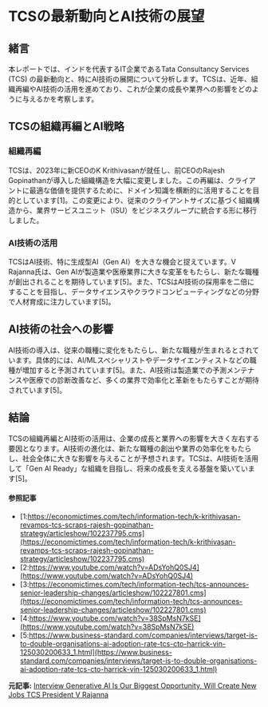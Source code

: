 # TCSの最新動向とAI技術の展望

## 緒言

本レポートでは、インドを代表するIT企業であるTata Consultancy Services (TCS) の最新動向と、特にAI技術の展開について分析します。TCSは、近年、組織再編やAI技術の活用を進めており、これが企業の成長や業界への影響をどのように与えるかを考察します。

## TCSの組織再編とAI戦略

### 組織再編

TCSは、2023年に新CEOのK Krithivasanが就任し、前CEOのRajesh Gopinathanが導入した組織構造を大幅に変更しました。この再編は、クライアントに最適な価値を提供するために、ドメイン知識を横断的に活用することを目的としています[1]。この変更により、従来のクライアントサイズに基づく組織構造から、業界サービスユニット（ISU）をビジネスグループに統合する形に移行しました。

### AI技術の活用

TCSはAI技術、特に生成型AI（Gen AI）を大きな機会と捉えています。V Rajanna氏は、Gen AIが製造業や医療業界に大きな変革をもたらし、新たな職種が創出されることを期待しています[5]。また、TCSはAI技術の採用率を二倍にすることを目指し、データサイエンスやクラウドコンピューティングなどの分野で人材育成に注力しています[5]。

## AI技術の社会への影響

AI技術の導入は、従来の職種に変化をもたらし、新たな職種が生まれるとされています。具体的には、AI/MLスペシャリストやデータサイエンティストなどの職種が増加すると予測されています[5]。また、AI技術は製造業での予測メンテナンスや医療での診断改善など、多くの業界で効率化と革新をもたらすことが期待されています[5]。

## 結論

TCSの組織再編とAI技術の活用は、企業の成長と業界への影響を大きく左右する要因となります。AI技術の進化は、新たな職種の創出や業界の効率化をもたらし、社会全体に大きな影響を与えることが予想されます。TCSは、AI技術を活用して「Gen AI Ready」な組織を目指し、将来の成長を支える基盤を築いています[5]。

#### 参照記事
- [1:https://economictimes.com/tech/information-tech/k-krithivasan-revamps-tcs-scraps-rajesh-gopinathan-strategy/articleshow/102237795.cms](https://economictimes.com/tech/information-tech/k-krithivasan-revamps-tcs-scraps-rajesh-gopinathan-strategy/articleshow/102237795.cms)
- [2:https://www.youtube.com/watch?v=ADsYohQ0SJ4](https://www.youtube.com/watch?v=ADsYohQ0SJ4)
- [3:https://economictimes.com/tech/information-tech/tcs-announces-senior-leadership-changes/articleshow/102227801.cms](https://economictimes.com/tech/information-tech/tcs-announces-senior-leadership-changes/articleshow/102227801.cms)
- [4:https://www.youtube.com/watch?v=38SpMsN7kSE](https://www.youtube.com/watch?v=38SpMsN7kSE)
- [5:https://www.business-standard.com/companies/interviews/target-is-to-double-organisations-ai-adoption-rate-tcs-cto-harrick-vin-125030200633_1.html](https://www.business-standard.com/companies/interviews/target-is-to-double-organisations-ai-adoption-rate-tcs-cto-harrick-vin-125030200633_1.html)


**元記事:** [Interview Generative AI Is Our Biggest Opportunity, Will Create New Jobs TCS President V Rajanna](https://www.etvbharat.com/en/!technology/interview-generative-ai-is-our-biggest-opportunity-will-create-new-jobs-tcs-president-v-rajanna-enn25031202206)